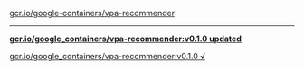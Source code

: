 [gcr.io/google-containers/vpa-recommender](https://hub.docker.com/r/sqeven/vpa-recommender/tags/) 

----
**[gcr.io/google_containers/vpa-recommender:v0.1.0 updated](https://hub.docker.com/r/sqeven/vpa-recommender/tags/)**

[gcr.io/google_containers/vpa-recommender:v0.1.0 √](https://hub.docker.com/r/sqeven/vpa-recommender/tags/)

